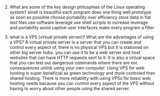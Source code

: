 2. What are some of the key design philosphies of the Linux operating system?
	small is beautiful
	each program does one thing well
	prototype as soon as possible
	choose portability over efficiency
	store data in flat text files 
	use software leverage
	use shell scripts to increase leverage and portability
	avoid captive user interfaces
	make every program a filter

2. what is a VPS (virtual private server)? What are the advantages of using a VPS?
	A virtual private server is a server that you can create and control every aspect of, there is no physical VPS but it is stationed on other big server hubs. you can use it to be a web server and host websites that can have HTTP requests sent to it. 
	It is also a virtual space that you can test out dangerous commands where there are not consequences unlink using your own computer. 
	Using VPS for web hosting is super beneficial as green technology and more controled than shared hosting. There is more reliability with using VPSs for basic web hosting needs because you can control every aspect of the VPS without having to worry about other people using the shared server. 


